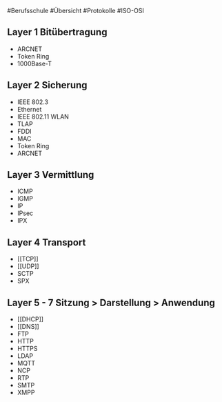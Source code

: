 #Berufsschule #Übersicht #Protokolle #ISO-OSI
## Layer 1 Bitübertragung 
* ARCNET
* Token Ring
* 1000Base-T
## Layer 2 Sicherung
* IEEE 802.3
* Ethernet
* IEEE 802.11 WLAN
* TLAP
* FDDI
* MAC
* Token Ring
* ARCNET

## Layer 3 Vermittlung
* ICMP
* IGMP
* IP
* IPsec
* IPX

## Layer 4 Transport
* [[TCP]]
* [[UDP]]
* SCTP
* SPX

## Layer 5 - 7 Sitzung > Darstellung > Anwendung
* [[DHCP]] 
* [[DNS]]
* FTP
* HTTP
* HTTPS
* LDAP
* MQTT
* NCP
* RTP
* SMTP
* XMPP
